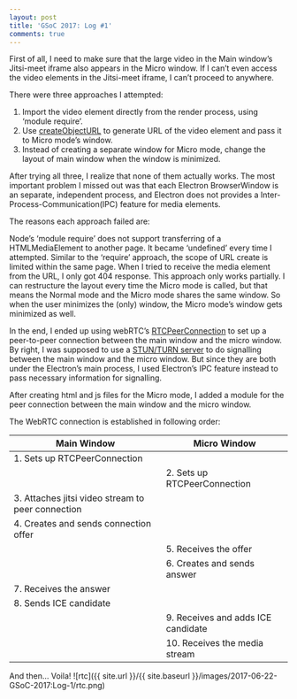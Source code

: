 ```yaml
---
layout: post
title: 'GSoC 2017: Log #1'
comments: true
---
```


First of all, I need to make sure that the large video in the Main window’s Jitsi-meet iframe also appears in the Micro window. If I can’t even access the video elements in the Jitsi-meet iframe, I can’t proceed to anywhere.

There were three approaches I attempted:

1. Import the video element directly from the render process, using ‘module require’.
2. Use [createObjectURL](https://developer.mozilla.org/en-US/docs/Web/API/URL/createObjectURL) to generate URL of the video element and pass it to Micro mode’s window.
3. Instead of creating a separate window for Micro mode, change the layout of main window when the window is minimized.

After trying all three, I realize that none of them actually works. The most important problem I missed out was that each Electron BrowserWindow is an separate, independent process, and Electron does not provides a Inter-Process-Communication(IPC) feature for media elements.

The reasons each approach failed are:

Node’s ‘module require’ does not support transferring of a HTMLMediaElement to another page. It became ‘undefined’ every time I attempted.
Similar to the ‘require’ approach, the scope of URL create is limited within the same page. When I tried to receive the media element from the URL, I only got 404 response.
This approach only works partially. I can restructure the layout every time the Micro mode is called, but that means the Normal mode and the Micro mode shares the same window. So when the user minimizes the (only) window, the Micro mode’s window gets minimized as well.


In the end, I ended up using webRTC’s [RTCPeerConnection](https://developer.mozilla.org/en-US/docs/Web/API/RTCPeerConnection) to set up a peer-to-peer connection between the main window and the micro window. By right, I was supposed to use a [STUN/TURN server](https://en.wikipedia.org/wiki/STUN) to do signalling between the main window and the micro window. But since they are both under the Electron’s main process, I used Electron’s IPC feature instead to pass necessary information for signalling.

After creating html and js files for the Micro mode, I added a module for the peer connection between the main window and the micro window.

The WebRTC connection is established in following order:

<table>
  <thead>
    <tr>
      <th>Main Window</th>
      <th>Micro Window</th>
    </tr>
  </thead>
  <tbody>
    <tr>
      <td>1. Sets up RTCPeerConnection</td>
      <td></td>
    </tr>
    <tr>
      <td></td>
      <td>2. Sets up RTCPeerConnection</td>
    </tr>
    <tr>
      <td>3. Attaches jitsi video stream to peer connection</td>
      <td></td>
    </tr>
    <tr>
      <td>4. Creates and sends connection offer</td>
      <td></td>
    </tr>
    <tr>
      <td></td>
      <td>5. Receives the offer</td>
    </tr>
    <tr>
      <td></td>
      <td>6. Creates and sends answer</td>
    </tr>
    <tr>
      <td>7. Receives the answer</td>
      <td></td>
    </tr>
    <tr>
      <td>8. Sends ICE candidate</td>
      <td></td>
    </tr>
    <tr>
      <td></td>
      <td>9. Receives and adds ICE candidate</td>
    </tr>
    <tr>
      <td></td>
      <td>10. Receives the media stream</td>
    </tr>
  </tbody>
</table>

And then… Voila!
![rtc]({{ site.url }}/{{ site.baseurl }}/images/2017-06-22-GSoC-2017:Log-1/rtc.png)
